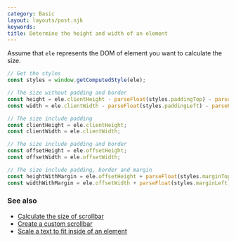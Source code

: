 ```yaml
---
category: Basic
layout: layouts/post.njk
keywords:
title: Determine the height and width of an element
---
```


Assume that `ele` represents the DOM of element you want to calculate the size.

```js
// Get the styles
const styles = window.getComputedStyle(ele);

// The size without padding and border
const height = ele.clientHeight - parseFloat(styles.paddingTop) - parseFloat(styles.paddingBottom);
const width = ele.clientWidth - parseFloat(styles.paddingLeft) - parseFloat(styles.paddingRight);

// The size include padding
const clientHeight = ele.clientHeight;
const clientWidth = ele.clientWidth;

// The size include padding and border
const offsetHeight = ele.offsetHeight;
const offsetWidth = ele.offsetWidth;

// The size include padding, border and margin
const heightWithMargin = ele.offsetHeight + parseFloat(styles.marginTop) + parseFloat(styles.marginBottom);
const widthWithMargin = ele.offsetWidth + parseFloat(styles.marginLeft) + parseFloat(styles.marginRight);
```

### See also

-   [Calculate the size of scrollbar](/calculate-the-size-of-scrollbar)
-   [Create a custom scrollbar](/create-a-custom-scrollbar)
-   [Scale a text to fit inside of an element](/scale-a-text-to-fit-inside-of-an-element)
